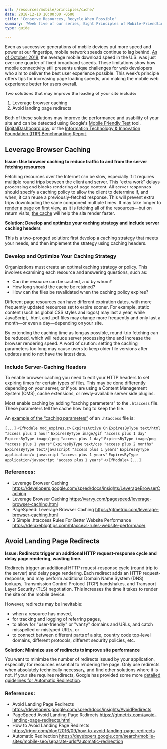 ```yaml
---
url: /resources/mobile/principles/cache/
date: 2018-12-10 10:00:00 -0500
title: 'Conserve Resources, Recycle When Possible'
summary: 'Week five of our series, Eight Principles of Mobile-Friendliness, offers tips for increasing page loading speeds, and making the mobile web experience better for users overall.'
type: guide

---
```


Even as successive generations of mobile devices put more speed and power at our fingertips, mobile network speeds continue to lag behind. [As of October 2018](http://www.speedtest.net/global-index/united-states), the average mobile download speed in the U.S. was just over one quarter of fixed broadband speeds. These limitations show how mobile connectivity still presents unique challenges for web developers who aim to deliver the best user experience possible. This week’s principle offers tips for increasing page loading speeds, and making the mobile web experience better for users overall.     

Two solutions that may improve the loading of your site include: 

1. Leverage browser caching 
2. Avoid landing page redirects 

Both of these solutions may improve the performance and usability of your site and can be detected using Google's [Mobile Friendly Test](https://search.google.com/test/mobile-friendly) tool, [DigitalDashboard.gov](https://www.digitaldashboard.gov), or the [Information Technology & Innovation Foundation (ITIP) Benchmarking Report](https://itif.org/publications/2017/03/08/benchmarking-us-government-websites).  

## Leverage Browser Caching

**Issue: Use browser caching to reduce traffic to and from the server fetching resources**  

Fetching resources over the Internet can be slow, especially if it requires multiple round trips between the client and server. This “extra work” delays processing and blocks rendering of page content. All server responses should specify a caching policy to allow the client to determine if, and when, it can reuse a previously-fetched response. This will prevent extra trips downloading the same component multiple times. It may take longer to [render a page on first view](https://varvy.com/pagespeed/first-view.html), as it is fetching all of the resources—but on return visits, [the cache](https://varvy.com/performance/application-cache.html) will help the site render faster. 

**Solution: Develop and optimize your caching strategy and include server caching headers** 

This is a two-pronged solution: first develop a caching strategy that meets your needs, and then implement the strategy using caching headers.

### Develop and Optimize Your Caching Strategy

Organizations must create an optimal caching strategy or policy. This involves examining each resource and answering questions, such as:

- Can the resource can be cached, and by whom?
- How long should the cache be retained?
- How can the files be revalidated when the caching policy expires?

Different page resources can have different expiration dates, with more frequently updated resources set to expire sooner.  For example, static content (such as global CSS styles and logos) may last a year, while JavaScript, .html, and .pdf files may change more frequently and only last a month—or even a day—depending on your site. 

By extending the caching time as long as possible, round-trip fetching can be reduced, which will reduce server processing time and increase the browser rendering speed. A word of caution: setting the caching parameters too long may cause users to keep older file versions after updates and to not have the latest data. 

### Include Server-Caching Headers 

To enable browser caching you need to edit your HTTP headers to set expiring times for certain types of files. This may be done differently depending on your server, or if you are using a Content Management System (CMS), cache extensions, or newly-available server side plugins. 

Most enable caching by adding “caching parameters” to the `.htaccess` file. These parameters tell the cache how long to keep the file. 

An [example of the “caching parameters”](https://deluxeblogtips.com/htaccess-rules-website-performace/) of an `.htaccess` file is: 

`[...]`
`<IfModule mod_expires.c>`
`ExpiresActive On`
`ExpiresByType text/html "access plus 1 hour"`
`ExpiresByType image/gif "access plus 1 day"`
`ExpiresByType image/jpeg "access plus 1 day"`
`ExpiresByType image/png "access plus 1 years"`
`ExpiresByType text/css "access plus 2 months"`
`ExpiresByType text/javascript "access plus 1 years"`
`ExpiresByType application/x-javascript "access plus 1 years"`
`ExpiresByType application/javascript "access plus 1 years"`
`</IfModule>`
`[...]`

### References:

- Leverage Browser Caching https://developers.google.com/speed/docs/insights/LeverageBrowserCaching 
- Leverage Browser Caching https://varvy.com/pagespeed/leverage-browser-caching.html 
- PageSpeed: Leverage Browser Caching https://gtmetrix.com/leverage-browser-caching.html 
- 3 Simple .htaccess Rules For Better Website Performance https://deluxeblogtips.com/htaccess-rules-website-performace/ 

## Avoid Landing Page Redirects
	
**Issue: Redirects trigger an additional HTTP request-response cycle and delay page rendering, wasting time.** 

Redirects trigger an additional HTTP request-response cycle (round trip to the server) and delay page rendering. Each redirect adds an HTTP request-response, and may perform additional Domain Name System (DNS) lookups, Transmission Control Protocol (TCP) handshakes, and Transport Layer Security (TLS) negotiation. This increases the time it takes to render the site on the mobile device. 

However, redirects may be inevitable: 

- when a resource has moved, 
- for tracking and logging of referring pages, 
- to allow for "user-friendly" or "vanity" domains and URLs, and catch misspelled or mistyped URLs, or
- to connect between different parts of a site, country code top-level domains, different protocols, different security policies, etc.

**Solution: Minimize use of redirects to improve site performance**

You want to minimize the number of redirects issued by your application, especially for resources essential to rendering the page. Only use redirects when absolutely technically necessary, and find other solutions where it is not. If your site requires redirects, Google has provided some more [detailed guidelines for Automatic Redirection](https://developers.google.com/search/mobile-sites/mobile-seo/separate-urls#automatic-redirection). 

### References:

- Avoid Landing Page Redirects https://developers.google.com/speed/docs/insights/AvoidRedirects 
- PageSpeed Avoid Landing Page Redirects https://gtmetrix.com/avoid-landing-page-redirects.html 
- How to Avoid Landing Page Redirects https://rigor.com/blog/2016/09/how-to-avoid-landing-page-redirects 
- Automatic Redirection https://developers.google.com/search/mobile-sites/mobile-seo/separate-urls#automatic-redirection 
